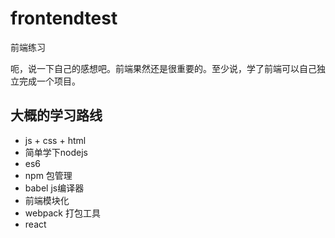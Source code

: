 # frontendtest
前端练习


呃，说一下自己的感想吧。前端果然还是很重要的。至少说，学了前端可以自己独立完成一个项目。

## 大概的学习路线

- js + css + html 
- 简单学下nodejs
- es6
- npm 包管理
- babel js编译器
- 前端模块化
- webpack 打包工具
- react
